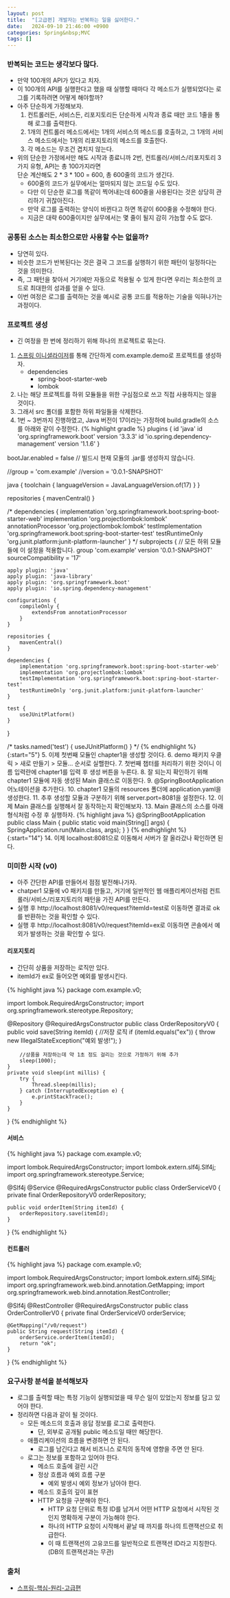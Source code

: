 ```yaml
---
layout: post
title:  "[고급편] 개발자는 반복하는 일을 싫어한다."
date:   2024-09-10 21:46:00 +0900
categories: Spring&nbsp;MVC
tags: []
---
```


### 반복되는 코드는 생각보다 많다.

- 만약 100개의 API가 있다고 치자.
- 이 100개의 API를 실행한다고 했을 때 실행할 때마다 각 메소드가 실행되었다는 로그를 기록하려면 어떻게 해야할까?
- 아주 단순하게 가정해보자.
    1. 컨트롤러든, 서비스든, 리포지토리든 단순하게 시작과 종료 때만 코드 1줄을 통해 로그를 출력한다.
    2. 1개의 컨트롤러 메소드에서는 1개의 서비스의 메소드를 호출하고, 그 1개의 서비스 메소드에서는 1개의 리포지토리의 메소드를 호출한다.
    3. 각 메소드는 무조건 겹치지 않는다.
- 위의 단순한 가정에서만 해도 시작과 종료니까 2번, 컨트롤러/서비스/리포지토리 3가지 유형, API는 총 100가지라면  
단순 계산해도 2 * 3 * 100 = 600, 총 600줄의 코드가 생긴다.
    - 600줄의 코드가 실무에서는 얼마되지 않는 코드일 수도 있다.
    - 다만 이 단순한 로그를 똑같이 찍어내는데 600줄을 사용된다는 것은 상당히 관리하기 귀찮아진다.
    - 만약 로그를 출력하는 양식이 바뀐다고 하면 똑같이 600줄을 수정해야 한다.
    - 지금은 대략 600줄이지만 실무에서는 몇 줄이 될지 감히 가늠할 수도 없다.

### 공통된 소스는 최소한으로만 사용할 수는 없을까?

- 당연히 있다.
- 비슷한 코드가 반복된다는 것은 결국 그 코드를 실행하기 위한 패턴이 일정하다는 것을 의미한다.
- 즉, 그 패턴을 찾아서 거기에만 자동으로 적용될 수 있게 한다면 우리는 최소한의 코드로 최대한의 성과를 얻을 수 있다.
- 이번 여정은 로그를 출력하는 것을 예시로 공통 코드를 적용하는 기술을 익혀나가는 과정이다.

### 프로젝트 생성

- 긴 여정을 한 번에 정리하기 위해 하나의 프로젝트로 묶는다.

1. [스프링 이니셜라이저](https://start.spring.io/)를 통해 간단하게 com.example.demo로 프로젝트를 생성하자.
    - dependencies
        - spring-boot-starter-web
        - lombok
2. 나는 해당 프로젝트를 하위 모듈들을 위한 구심점으로 쓰고 직접 사용하지는 않을 것이다.
3. 그래서 src 폴더를 포함한 하위 파일들을 삭제한다.
4. 1번 ~ 3번까지 진행하였고, Java 버전이 17이라는 가정하에 build.gradle의 소스를 아래와 같이 수정한다.
{% highlight gradle %}
plugins {
	id 'java'
	id 'org.springframework.boot' version '3.3.3'
	id 'io.spring.dependency-management' version '1.1.6'
}

bootJar.enabled = false // 빌드시 현재 모듈의 .jar를 생성하지 않습니다.

//group = 'com.example'
//version = '0.0.1-SNAPSHOT'

java {
	toolchain {
		languageVersion = JavaLanguageVersion.of(17)
	}
}

repositories {
	mavenCentral()
}

/*
dependencies {
	implementation 'org.springframework.boot:spring-boot-starter-web'
	implementation 'org.projectlombok:lombok'
    annotationProcessor 'org.projectlombok:lombok'
	testImplementation 'org.springframework.boot:spring-boot-starter-test'
	testRuntimeOnly 'org.junit.platform:junit-platform-launcher'
}
*/
subprojects { // 모든 하위 모듈들에 이 설정을 적용합니다.
	group 'com.example'
	version '0.0.1-SNAPSHOT'
	sourceCompatibility = '17'

	apply plugin: 'java'
	apply plugin: 'java-library'
	apply plugin: 'org.springframework.boot'
	apply plugin: 'io.spring.dependency-management'

	configurations {
		compileOnly {
			extendsFrom annotationProcessor
		}
	}

	repositories {
		mavenCentral()
	}

	dependencies {
		implementation 'org.springframework.boot:spring-boot-starter-web'
		implementation 'org.projectlombok:lombok'
		testImplementation 'org.springframework.boot:spring-boot-starter-test'
		testRuntimeOnly 'org.junit.platform:junit-platform-launcher'
	}

	test {
		useJUnitPlatform()
	}
}

/*
tasks.named('test') {
	useJUnitPlatform()
}
*/
{% endhighlight %}
{:start="5"}
5. 이제 첫번째 모듈인 chapter1을 생성할 것이다.
6. demo 패키지 우클릭 > 새로 만들기 > 모듈... 순서로 실핼한다.
7. 첫번째 챕터를 처리하기 위한 것이니 이름 입력란에 chapter1를 입력 후 생성 버튼을 누른다.
8. 잘 되는지 확인하기 위해 chapter1 모듈에 자동 생성된 Main 클래스로 이동한다.
9. @SpringBootApplication 어노테이션을 추가한다.
10. chapter1 모듈의 resources 폴더에 application.yaml을 생성한다.
11. 추후 생성할 모듈과 구분하기 위해 server.port=8081을 설정한다.
12. 이제 Main 클래스를 실행해서 잘 동작하는지 확인해보자.
13. Main 클래스의 소스를 아래 형식처럼 수정 후 실행하자.
{% highlight java %}
@SpringBootApplication
public class Main {
    public static void main(String[] args) {
        SpringApplication.run(Main.class, args);
    }
}
{% endhighlight %}
{:start="14"}
14. 이제 localhost:8081으로 이동해서 서버가 잘 올라갔나 확인하면 된다.

### 미미한 시작 (v0)

- 아주 간단한 API를 만들어서 점점 발전해나가자.
- chatper1 모듈에 v0 패키지를 만들고, 거기에 일반적인 웹 애플리케이션처럼 컨트롤러/서비스/리포지토리의 패턴을 가진 API를 만든다.
- 실행 후 http://localhost:8081/v0/request?itemId=test로 이동하면 결과로 ok를 반환하는 것을 확인할 수 있다.
- 실행 후 http://localhost:8081/v0/request?itemId=ex로 이동하면 콘솔에서 예외가 발생하는 것을 확인할 수 있다.

#### 리포지토리

- 간단히 상품을 저장하는 로직만 있다.
- itemId가 ex로 들어오면 예외를 발생시킨다.

{% highlight java %}
package com.example.v0;

import lombok.RequiredArgsConstructor;
import org.springframework.stereotype.Repository;

@Repository
@RequiredArgsConstructor
public class OrderRepositoryV0 {
    public void save(String itemId) {
        //저장 로직
        if (itemId.equals("ex")) {
            throw new IllegalStateException("예외 발생!");
        }

        //상품을 저장하는데 약 1초 정도 걸리는 것으로 가정하기 위해 추가
        sleep(1000);
    }
    private void sleep(int millis) {
        try {
            Thread.sleep(millis);
        } catch (InterruptedException e) {
            e.printStackTrace();
        }
    }
}
{% endhighlight %}

#### 서비스

{% highlight java %}
package com.example.v0;

import lombok.RequiredArgsConstructor;
import lombok.extern.slf4j.Slf4j;
import org.springframework.stereotype.Service;

@Slf4j
@Service
@RequiredArgsConstructor
public class OrderServiceV0 {
    private final OrderRepositoryV0 orderRepository;

    public void orderItem(String itemId) {
        orderRepository.save(itemId);
    }
}
{% endhighlight %}

#### 컨트롤러

{% highlight java %}
package com.example.v0;

import lombok.RequiredArgsConstructor;
import lombok.extern.slf4j.Slf4j;
import org.springframework.web.bind.annotation.GetMapping;
import org.springframework.web.bind.annotation.RestController;

@Slf4j
@RestController
@RequiredArgsConstructor
public class OrderControllerV0 {
    private final OrderServiceV0 orderService;

    @GetMapping("/v0/request")
    public String request(String itemId) {
        orderService.orderItem(itemId);
        return "ok";
    }
}
{% endhighlight %}

### 요구사항 분석을 분석해보자

- 로그를 출력할 때는 특정 기능이 실행되었을 때 무슨 일이 있었는지 정보를 담고 있어야 한다.
- 정리하면 다음과 같이 될 것이다.
    - 모든 메소드의 호출과 응답 정보를 로그로 출력한다.
        - 단, 외부로 공개될 public 메소드일 때만 해당한다.
    - 애플리케이션의 흐름을 변경하면 안 된다.
        - 로그를 남긴다고 해서 비즈니스 로직의 동작에 영향을 주면 안 된다.
    - 로그는 정보를 포함하고 있어야 한다.
        - 메소드 호출에 걸린 시간
        - 정상 흐름과 예외 흐름 구분
            - 예외 발생시 예외 정보가 남아야 한다.
        - 메소드 호출의 깊이 표현
        - HTTP 요청을 구분해야 한다.
            - HTTP 요청 단위로 특정 ID를 남겨서 어떤 HTTP 요청에서 시작된 것인지 명확하게 구분이 가능해야 한다.
            - 하나의 HTTP 요청이 시작해서 끝날 때 까지를 하나의 트랜잭션으로 취급한다.
            - 이 때 트랜잭션의 고유코드를 일반적으로 트랜잭션 ID라고 지칭한다. (DB의 트랜잭션과는 무관)

### 출처

- [스프링-핵심-원리-고급편](https://www.inflearn.com/course/%EC%8A%A4%ED%94%84%EB%A7%81-%ED%95%B5%EC%8B%AC-%EC%9B%90%EB%A6%AC-%EA%B3%A0%EA%B8%89%ED%8E%B8)